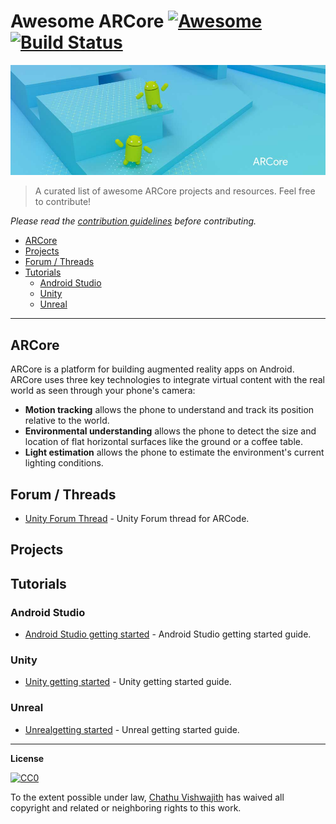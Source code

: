 # Awesome ARCore [![Awesome](https://cdn.rawgit.com/sindresorhus/awesome/d7305f38d29fed78fa85652e3a63e154dd8e8829/media/badge.svg)](https://github.com/sindresorhus/awesome) [![Build Status](https://travis-ci.org/iamchathu/awesome-arcore.svg)](https://travis-ci.org/iamchathu/awesome-arcore)

![ARCore](ARCore.jpg)

>A curated list of awesome ARCore projects and resources. Feel free to contribute!

*Please read the [contribution guidelines](contributing.md) before contributing.*

- [ARCore](#arcore)
- [Projects](#projects)
- [Forum / Threads](#forum-threads)
- [Tutorials](#tutorials)
    - [Android Studio](#android-studio)
    - [Unity](#unity)
    - [Unreal](#unreal)

---

## ARCore

ARCore is a platform for building augmented reality apps on Android. ARCore uses three key technologies to integrate virtual content with the real world as seen through your phone's camera:

* **Motion tracking** allows the phone to understand and track its position relative to the world.
* **Environmental understanding** allows the phone to detect the size and location of flat horizontal surfaces like the ground or a coffee table.
* **Light estimation** allows the phone to estimate the environment's current lighting conditions.

## Forum / Threads
- [Unity Forum Thread](https://forum.unity3d.com/threads/introducing-arcore-an-android-ar-sdk-for-unity.490929/) - Unity Forum thread for ARCode.

## Projects

## Tutorials

### Android Studio
- [Android Studio getting started](https://developers.google.com/ar/develop/java/getting-started) - Android Studio getting started guide.

### Unity
- [Unity getting started](https://developers.google.com/ar/develop/unity/getting-started) - Unity getting started guide.

### Unreal
- [Unrealgetting started](https://developers.google.com/ar/develop/unreal/getting-started) - Unreal getting started guide.



--- 
**License**

[![CC0](http://mirrors.creativecommons.org/presskit/buttons/88x31/svg/cc-zero.svg)](https://creativecommons.org/publicdomain/zero/1.0/)

To the extent possible under law, [Chathu Vishwajith](https://chathu.me) has waived all copyright and related or neighboring rights to this work.






